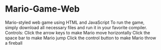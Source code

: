 # Mario-Game-Web
 Mario-styled web game using HTML and JavaScript
 To run the game, simply download all necessary files and run it in your favorite compiler. 
 Controls: 
     Click the arrow keys to make Mario move horizontally
     Click the space bar to make Mario jump
     Click the control button to make Mario throw a fireball

    
 
